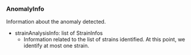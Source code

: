 ### AnomalyInfo
Information about the anomaly detected.

- strainAnalysisInfo: list of StrainInfos
  - Information related to the list of strains identified.
At this point, we identify at most one strain.

